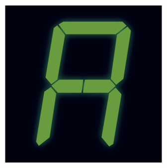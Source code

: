 ![Green capital A in the style of a digital clock letter with a faint glow on a deep blue backdrop.](a_cap.png)
